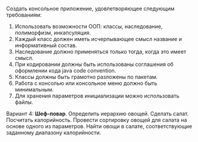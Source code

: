 Создать консольное приложение, удовлетворяющее следующим требованиям:

  1) Использовать возможности ООП: классы, наследование, полиморфизм, инкапсуляция.
  2) Каждый класс должен иметь исчерпывающее смысл название и информативный состав.
  3) Наследование должно применяться только тогда, когда это имеет смысл.
  4) При кодировании должны быть использованы соглашения об оформлении кода java code convention.
  5) Классы должны быть грамотно разложены по пакетам.
  6) Работа с консолью или консольное меню должно быть минимальным.
  7) Для хранения параметров инициализации можно использовать файлы.

Вариант 4: **Шеф-повар**.
  Определить иерархию овощей. 
  Сделать салат. 
  Посчитать калорийность. 
  Провести сортировку овощей для салата на основе одного из параметров. 
  Найти овощи в салате, соответствующие заданному диапазону калорийности.
